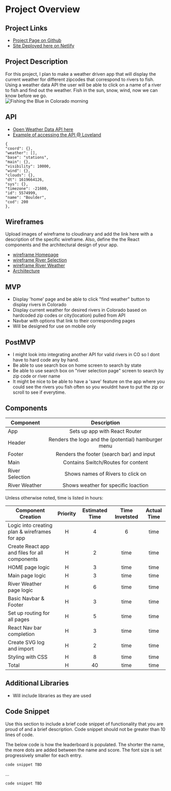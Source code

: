 # Project Overview

## Project Links

- [Project Page on Github](https://github.com/Cody-Durham/project2-api-calls/blob/main/README.md)
- [Site Deployed here on Netlify](https://flamboyant-archimedes-058278.netlify.app)

## Project Description

For this project, I plan to make a weather driven app that will display the current weather for different zipcodes that correspond to rivers to fish. Using a weather data API the user will be able to click on a name of a river to fish and find out the weather. Fish in the sun, snow, wind, now we can know before we go. <br>
![Fishing the Blue in Colorado morning ](https://res.cloudinary.com/dhad6e9gj/image/upload/v1619666522/Project%202_API%20Calls/IMG_6573_b_ykghcx.jpg)

## API

- [Open Weather Data API here](https://openweathermap.org/current#name)
- [Example of accessing the API @ Loveland](http://api.openweathermap.org/data/2.5/weather?q=loveland&appid=aa935301c915ffe8a819f0d6177a4bf7)


```
{
"coord": {},
"weather": [],
"base": "stations",
"main": {},
"visibility": 10000,
"wind": {},
"clouds": {},
"dt": 1619664126,
"sys": {},
"timezone": -21600,
"id": 5574999,
"name": "Boulder",
"cod": 200
},
```


## Wireframes

Upload images of wireframe to cloudinary and add the link here with a description of the specific wireframe. Also, define the the React components and the architectural design of your app.

- [wireframe Homepage](https://res.cloudinary.com/dhad6e9gj/image/upload/v1619814221/Project%202_API%20Calls/Go_Fish_Wireframes-01_b4g4js.jpg)
- [wireframe River Selection](https://res.cloudinary.com/dhad6e9gj/image/upload/v1619814224/Project%202_API%20Calls/Go_Fish_Wireframes-03_w4lydi.jpg)
- [wireframe River Weather](https://res.cloudinary.com/dhad6e9gj/image/upload/v1619814225/Project%202_API%20Calls/Go_Fish_Wireframes-04_jsd6br.jpg)
- [Archiitecture](https://res.cloudinary.com/dhad6e9gj/image/upload/v1619814225/Project%202_API%20Calls/Go_Fish_Wireframes-05_yxlrea.jpg) 

## MVP
- Display 'home' page and be able to click "find weather" button to display rivers in Colorado
- Display current weather for desired rivers in Colorado based on hardcoded zip codes or city(location) pulled from API
- Navbar with options that link to their corresponding pages	
- Will be designed for use on mobile only

## PostMVP
- I might look into integrating another API for valid rivers in CO so I dont have to hard code any by hand. 
- Be able to use search box on home screen to search by state
- Be able to use search box on "river selection page" screen to search by zip code or river name
- It might be nice to be able to have a 'save' feature on the app where you could see the rivers you fish often so you wouldnt have to put the zip or scroll to see if everytime. 

## Components

| Component | Description | 
| --- | :---: |  
| App | Sets up app with React Router | 
| Header | Renders the logo and the (potential) hamburger menu | 
| Footer | Renders the footer (search bar) and input |
| Main | Contains Switch/Routes for content |
| River Selection | Shows names of Rivers to click on |
| River Weather | Shows weather for specific loaction |


Unless otherwise noted, time is listed in hours:

| Component Creation | Priority | Estimated Time | Time Invetsted | Actual Time |
| --- | :---: |  :---: | :---: | :---: |
| Logic into creating plan & wireframes for app | H | 4 | 6 | time |
| Create React app and files for all components | H | 2 | time | time |
| HOME page logic | H | 3 | time | time |
| Main page logic | H | 3 | time | time |
| River Weather page logic | H | 6 | time | time |
| Basic Navbar & Footer | H | 3 | time | time |
| Set up routing for all pages | H | 5 | time | time |
| React Nav bar completion | H | 3 | time | time |
| Create SVG log and import | H | 2 | time | time |
| Styling with CSS | H | 8 | time | time |
| Total | H | 40 | time | time |

## Additional Libraries
- Will include libraries as they are used

## Code Snippet

Use this section to include a brief code snippet of functionality that you are proud of and a brief description.  Code snippet should not be greater than 10 lines of code.

The below code is how the leaderboard is populated. The shorter the name, the more dots are added between the name and score. The font size is set progressively smaller for each entry.

```
code snippet TBD
```
...
```
code snippet TBD
```
